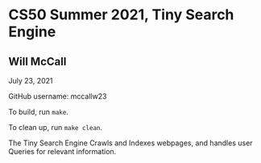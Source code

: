 # CS50 Summer 2021, Tiny Search Engine
## Will McCall
July 23, 2021

GitHub username: mccallw23

To build, run `make`.

To clean up, run `make clean`.

The Tiny Search Engine Crawls and Indexes webpages, and handles user Queries for relevant information.
